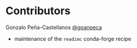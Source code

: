 # Contributors

Gonzalo Peña-Castellanos [@goanpeca](https://github.com/goanpeca)
- maintenance of the `readimc` conda-forge recipe
